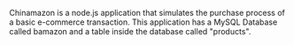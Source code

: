 Chinamazon is a node.js application that simulates the purchase process of a basic e-commerce transaction.
This application has a MySQL Database called bamazon and a table inside the database called "products".
